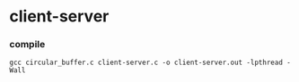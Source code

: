 # client-server

### compile
```
gcc circular_buffer.c client-server.c -o client-server.out -lpthread -Wall 
```
